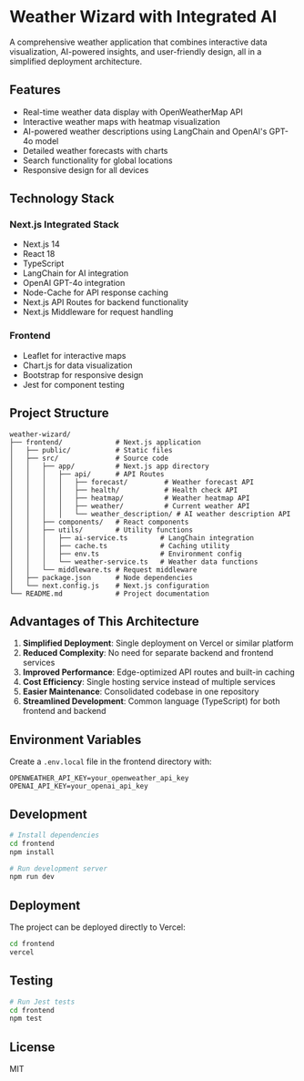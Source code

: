 # Weather Wizard with Integrated AI

A comprehensive weather application that combines interactive data visualization, AI-powered insights, and user-friendly design, all in a simplified deployment architecture.

## Features

- Real-time weather data display with OpenWeatherMap API
- Interactive weather maps with heatmap visualization
- AI-powered weather descriptions using LangChain and OpenAI's GPT-4o model
- Detailed weather forecasts with charts
- Search functionality for global locations
- Responsive design for all devices

## Technology Stack

### Next.js Integrated Stack
- Next.js 14
- React 18
- TypeScript
- LangChain for AI integration
- OpenAI GPT-4o integration
- Node-Cache for API response caching
- Next.js API Routes for backend functionality
- Next.js Middleware for request handling

### Frontend
- Leaflet for interactive maps
- Chart.js for data visualization
- Bootstrap for responsive design
- Jest for component testing

## Project Structure

```
weather-wizard/
├── frontend/             # Next.js application
│   ├── public/           # Static files
│   ├── src/              # Source code
│   │   ├── app/          # Next.js app directory
│   │   │   ├── api/      # API Routes
│   │   │   │   ├── forecast/         # Weather forecast API
│   │   │   │   ├── health/           # Health check API
│   │   │   │   ├── heatmap/          # Weather heatmap API
│   │   │   │   ├── weather/          # Current weather API
│   │   │   │   └── weather_description/ # AI weather description API
│   │   ├── components/   # React components
│   │   ├── utils/        # Utility functions
│   │   │   ├── ai-service.ts        # LangChain integration
│   │   │   ├── cache.ts             # Caching utility
│   │   │   ├── env.ts               # Environment config
│   │   │   └── weather-service.ts   # Weather data functions
│   │   └── middleware.ts # Request middleware
│   ├── package.json      # Node dependencies
│   └── next.config.js    # Next.js configuration
└── README.md             # Project documentation
```

## Advantages of This Architecture

1. **Simplified Deployment**: Single deployment on Vercel or similar platform
2. **Reduced Complexity**: No need for separate backend and frontend services
3. **Improved Performance**: Edge-optimized API routes and built-in caching
4. **Cost Efficiency**: Single hosting service instead of multiple services
5. **Easier Maintenance**: Consolidated codebase in one repository
6. **Streamlined Development**: Common language (TypeScript) for both frontend and backend

## Environment Variables

Create a `.env.local` file in the frontend directory with:

```
OPENWEATHER_API_KEY=your_openweather_api_key
OPENAI_API_KEY=your_openai_api_key
```

## Development

```bash
# Install dependencies
cd frontend
npm install

# Run development server
npm run dev
```

## Deployment

The project can be deployed directly to Vercel:

```bash
cd frontend
vercel
```

## Testing

```bash
# Run Jest tests
cd frontend
npm test
```

## License

MIT
